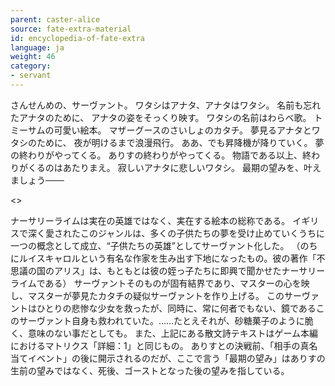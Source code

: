 ```yaml
---
parent: caster-alice
source: fate-extra-material
id: encyclopedia-of-fate-extra
language: ja
weight: 46
category:
- servant
---
```


さんせんめの、サーヴァント。
ワタシはアナタ、アナタはワタシ。
名前も忘れたアナタのために、
アナタの姿をそっくり映す。
ワタシの名前はわらべ歌。
トミーサムの可愛い絵本。
マザーグースのさいしょのカタチ。
夢見るアナタとワタシのために、
夜が明けるまで浪漫飛行。
ああ、でも昇降機が降りていく。
夢の終わりがやってくる。
ありすの終わりがやってくる。
物語である以上、終わりがくるのはあたりまえ。
寂しいアナタに悲しいワタシ。
最期の望みを、叶えましょう───

<>

ナーサリーライムは実在の英雄ではなく、実在する絵本の総称である。
イギリスで深く愛されたこのジャンルは、多くの子供たちの夢を受け止めていくうちに一つの概念として成立、“子供たちの英雄”としてサーヴァント化した。
（のちにルイスキャロルという有名な作家を生み出す下地になったもの。彼の著作「不思議の国のアリス」は、もともとは彼の姪っ子たちに即興で聞かせたナーサリーライムである）
サーヴァントそのものが固有結界であり、マスターの心を映し、マスターが夢見たカタチの疑似サーヴァントを作り上げる。
このサーヴァントはひとりの悲惨な少女を救ったが、同時に、常に何者でもない、鏡であるこのサーヴァント自身も救われていた。……たとえそれが、砂糖菓子のように脆く、意味のない事だとしても。
また、上記にある散文詩テキストはゲーム本編におけるマトリクス「詳細：1」と同じもの。
ありすとの決戦前、「相手の真名当てイベント」の後に開示されるのだが、ここで言う「最期の望み」はありすの生前の望みではなく、死後、ゴーストとなった後の望みを指している。
